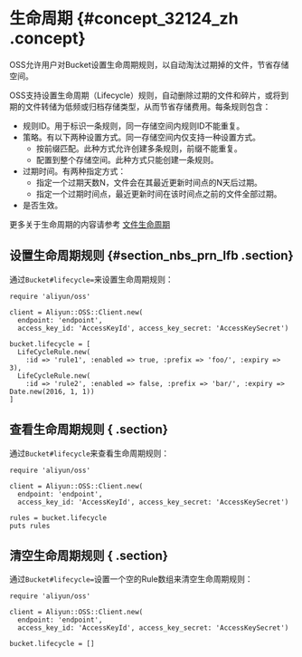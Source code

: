 # 生命周期 {#concept_32124_zh .concept}

OSS允许用户对Bucket设置生命周期规则，以自动淘汰过期掉的文件，节省存储空间。

OSS支持设置生命周期（Lifecycle）规则，自动删除过期的文件和碎片，或将到期的文件转储为低频或归档存储类型，从而节省存储费用。每条规则包含：

-   规则ID。用于标识一条规则，同一存储空间内规则ID不能重复。
-   策略。有以下两种设置方式。同一存储空间内仅支持一种设置方式。
    -   按前缀匹配。此种方式允许创建多条规则，前缀不能重复。
    -   配置到整个存储空间。此种方式只能创建一条规则。
-   过期时间。有两种指定方式：
    -   指定一个过期天数N，文件会在其最近更新时间点的N天后过期。
    -   指定一个过期时间点，最近更新时间在该时间点之前的文件全部过期。
-   是否生效。

更多关于生命周期的内容请参考 [文件生命周期](../../../../cn.zh-CN/开发指南/管理文件/管理对象生命周期.md#) 

## 设置生命周期规则 {#section_nbs_prn_lfb .section}

通过`Bucket#lifecycle=`来设置生命周期规则：

```language-ruby
require 'aliyun/oss'

client = Aliyun::OSS::Client.new(
  endpoint: 'endpoint',
  access_key_id: 'AccessKeyId', access_key_secret: 'AccessKeySecret')

bucket.lifecycle = [
  LifeCycleRule.new(
    :id => 'rule1', :enabled => true, :prefix => 'foo/', :expiry => 3),
  LifeCycleRule.new(
    :id => 'rule2', :enabled => false, :prefix => 'bar/', :expiry => Date.new(2016, 1, 1))
]

```

## 查看生命周期规则 { .section}

通过`Bucket#lifecycle`来查看生命周期规则：

```language-ruby
require 'aliyun/oss'

client = Aliyun::OSS::Client.new(
  endpoint: 'endpoint',
  access_key_id: 'AccessKeyId', access_key_secret: 'AccessKeySecret')

rules = bucket.lifecycle
puts rules

```

## 清空生命周期规则 { .section}

通过`Bucket#lifecycle=`设置一个空的Rule数组来清空生命周期规则：

```language-ruby
require 'aliyun/oss'

client = Aliyun::OSS::Client.new(
  endpoint: 'endpoint',
  access_key_id: 'AccessKeyId', access_key_secret: 'AccessKeySecret')

bucket.lifecycle = []

```

